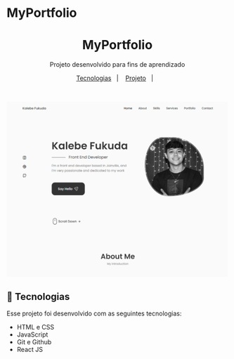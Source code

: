 # MyPortfolio
<h1 align="center"> MyPortfolio </h1>

<p align="center">
Projeto desenvolvido para fins de aprendizado <br/>
</p>

<p align="center">
  <a href="#-tecnologias">Tecnologias</a>&nbsp;&nbsp;&nbsp;|&nbsp;&nbsp;&nbsp;
  <a href="#-projeto">Projeto</a>&nbsp;&nbsp;&nbsp;|&nbsp;&nbsp;&nbsp;
  <!-- <a href="#-layout">Layout</a>&nbsp;&nbsp;&nbsp;|&nbsp;&nbsp;&nbsp; -->
</p>
<br>

![Portfolio Kalebe Fukuda](./src/assets/capt_MyPortfolio.png)

## 🚀 Tecnologias

Esse projeto foi desenvolvido com as seguintes tecnologias:

* HTML e CSS
* JavaScript
* Git e Github
* React JS
